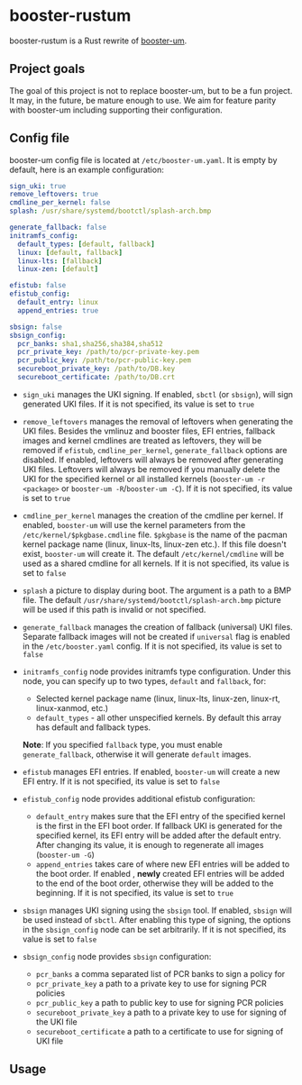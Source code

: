 # booster-rustum

booster-rustum is a Rust rewrite of
[booster-um](https://github.com/Zile995/booster-um).

## Project goals

The goal of this project is not to replace booster-um, but to be a fun project.
It may, in the future, be mature enough to use. We aim for feature parity with
booster-um including supporting their configuration.

## Config file

booster-um config file is located at `/etc/booster-um.yaml`. It is empty by
default, here is an example configuration:

```YAML
sign_uki: true
remove_leftovers: true
cmdline_per_kernel: false
splash: /usr/share/systemd/bootctl/splash-arch.bmp

generate_fallback: false
initramfs_config:
  default_types: [default, fallback]
  linux: [default, fallback]
  linux-lts: [fallback]
  linux-zen: [default]

efistub: false
efistub_config:
  default_entry: linux
  append_entries: true

sbsign: false
sbsign_config:
  pcr_banks: sha1,sha256,sha384,sha512
  pcr_private_key: /path/to/pcr-private-key.pem
  pcr_public_key: /path/to/pcr-public-key.pem
  secureboot_private_key: /path/to/DB.key
  secureboot_certificate: /path/to/DB.crt
```

- `sign_uki` manages the UKI signing. If enabled, `sbctl` (or `sbsign`), will
  sign generated UKI files. If it is not specified, its value is set to `true`

- `remove_leftovers` manages the removal of leftovers when generating the UKI
  files. Besides the vmlinuz and booster files, EFI entries, fallback images and
  kernel cmdlines are treated as leftovers, they will be removed if `efistub`,
  `cmdline_per_kernel`, `generate_fallback` options are disabled. If enabled,
  leftovers will always be removed after generating UKI files. Leftovers will
  always be removed if you manually delete the UKI for the specified kernel or
  all installed kernels (`booster-um -r <package>` or `booster-um -R`/`booster-um
-C`). If it is not specified, its value is set to `true`

- `cmdline_per_kernel` manages the creation of the cmdline per kernel. If
  enabled, `booster-um` will use the kernel parameters from the
  `/etc/kernel/$pkgbase.cmdline` file. `$pkgbase` is the name of the pacman
  kernel package name (linux, linux-lts, linux-zen etc.). If this file doesn't
  exist, `booster-um` will create it. The default `/etc/kernel/cmdline` will be
  used as a shared cmdline for all kernels. If it is not specified, its value is
  set to `false`

- `splash` a picture to display during boot. The argument is a path to a BMP
  file. The default `/usr/share/systemd/bootctl/splash-arch.bmp` picture will be
  used if this path is invalid or not specified.
- `generate_fallback` manages the creation of fallback (universal) UKI files.
  Separate fallback images will not be created if `universal` flag is enabled in
  the `/etc/booster.yaml` config. If it is not specified, its value is set to
  `false`
- `initramfs_config` node provides initramfs type configuration. Under this
  node, you can specify up to two types, `default` and `fallback`, for:

  - Selected kernel package name (linux, linux-lts, linux-zen, linux-rt,
    linux-xanmod, etc.)
  - `default_types` - all other unspecified kernels. By default this array has
    default and fallback types.

  **Note**: If you specified `fallback` type, you must enable
  `generate_fallback`, otherwise it will generate `default` images.

- `efistub` manages EFI entries. If enabled, `booster-um` will create a new EFI
  entry. If it is not specified, its value is set to `false`
- `efistub_config` node provides additional efistub configuration:

  - `default_entry` makes sure that the EFI entry of the specified kernel is
    the first in the EFI boot order. If fallback UKI is generated for the
    specified kernel, its EFI entry will be added after the default entry. After
    changing its value, it is enough to regenerate all images (`booster-um -G`)
  - `append_entries` takes care of where new EFI entries will be added to the
    boot order. If enabled , **newly** created EFI entries will be added to the
    end of the boot order, otherwise they will be added to the beginning. If it
    is not specified, its value is set to `true`

- `sbsign` manages UKI signing using the `sbsign` tool. If enabled, `sbsign`
  will be used instead of `sbctl`. After enabling this type of signing, the
  options in the `sbsign_config` node can be set arbitrarily. If it is not
  specified, its value is set to `false`
- `sbsign_config` node provides `sbsign` configuration:
  - `pcr_banks` a comma separated list of PCR banks to sign a policy for
  - `pcr_private_key` a path to a private key to use for signing PCR policies
  - `pcr_public_key` a path to public key to use for signing PCR policies
  - `secureboot_private_key` a path to a private key to use for signing of the
    UKI file
  - `secureboot_certificate` a path to a certificate to use for signing of UKI
    file

## Usage
